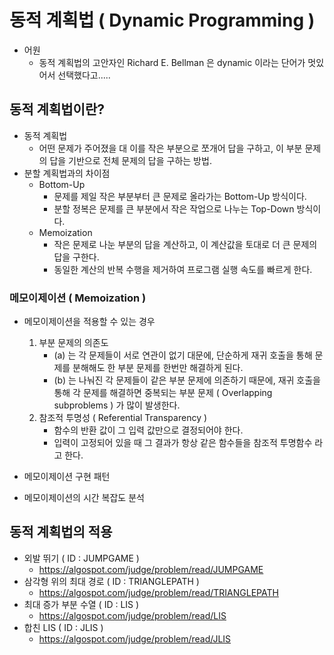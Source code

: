 # 동적 계획법 ( Dynamic Programming )

* 어원
	- 동적 계획법의 고안자인 Richard E. Bellman 은 dynamic 이라는 단어가 멋있어서 선택했다고.....


## 동적 계획법이란?
* 동적 계획법
	- 어떤 문제가 주어졌을 대 이를 작은 부분으로 쪼개어 답을 구하고, 이 부분 문제의 답을 기반으로
	전체 문제의 답을 구하는 방법.
* 분할 계획법과의 차이점
	- Bottom-Up
		- 문제를 제일 작은 부분부터 큰 문제로 올라가는 Bottom-Up 방식이다.
		- 분할 정복은 문제를 큰 부분에서 작은 작업으로 나누는 Top-Down 방식이다.
	- Memoization
		- 작은 문제로 나눈 부분의 답을 계산하고, 이 계산값을 토대로 더 큰 문제의 답을 구한다.
		- 동일한 계산의 반복 수행을 제거하여 프로그램 실행 속도를 빠르게 한다.


### 메모이제이션 ( Memoization )
* 메모이제이션을 적용할 수 있는 경우
	1. 부분 문제의 의존도
		- (a) 는 각 문제들이 서로 연관이 없기 대문에, 단순하게 재귀 호출을 통해 문제를 분해해도
		한 부분 문제를 한번만 해결하게 된다.
		- (b) 는 나눠진 각 문제들이 같은 부분 문제에 의존하기 때문에, 재귀 호출을 통해 각 문제를 해결하면
		중복되는 부분 문제 ( Overlapping subproblems ) 가 많이 발생한다.
	2. 참조적 투명성 ( Referential Transparency )
		- 함수의 반환 값이 그 입력 값만으로 결정되어야 한다.
		- 입력이 고정되어 있을 때 그 결과가 항상 같은 함수들을 참조적 투명함수 라고 한다.


* 메모이제이션 구현 패턴
* 메모이제이션의 시간 복잡도 분석


## 동적 계획법의 적용
* 외발 뛰기 ( ID : JUMPGAME )
	- https://algospot.com/judge/problem/read/JUMPGAME
* 삼각형 위의 최대 경로 ( ID : TRIANGLEPATH )
	- https://algospot.com/judge/problem/read/TRIANGLEPATH
* 최대 증가 부분 수열 ( ID : LIS )
	- https://algospot.com/judge/problem/read/LIS
* 합친 LIS ( ID : JLIS )
	- https://algospot.com/judge/problem/read/JLIS

